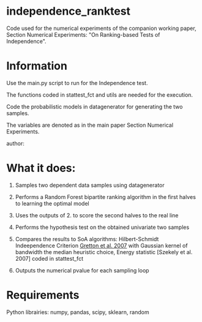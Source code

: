 # independence_ranktest

Code used for the numerical experiments of the companion working paper, Section Numerical Experiments:
   "On Ranking-based Tests of Independence".
   
# Information

Use the main.py script to run for the Independence test.

The functions coded in stattest_fct and utils are needed for the execution.

Code the probabilistic models in datagenerator for generating the two samples.

The variables are denoted as in the main paper Section Numerical Experiments.

author:


# What it does:
 1. Samples two dependent data samples using datagenerator
 2. Performs a Random Forest bipartite ranking algorithm in the first halves to learning the optimal model

 3. Uses the outputs of 2. to score the second halves to the real line
 4. Performs the hypothesis test on the obtained univariate two samples
 5. Compares the results to SoA algorithms: Hilbert-Schmidt Indeependence Criterion [Gretton et al. 2007](https://papers.nips.cc/paper_files/paper/2007/hash/d5cfead94f5350c12c322b5b664544c1-Abstract.html) with Gaussian kernel of bandwidth the median heuristic choice,
               Energy statistic [Szekely et al. 2007] coded in stattest_fct
 6. Outputs the numerical pvalue for each sampling loop


# Requirements

Python librairies: numpy, pandas, scipy, sklearn, random 
